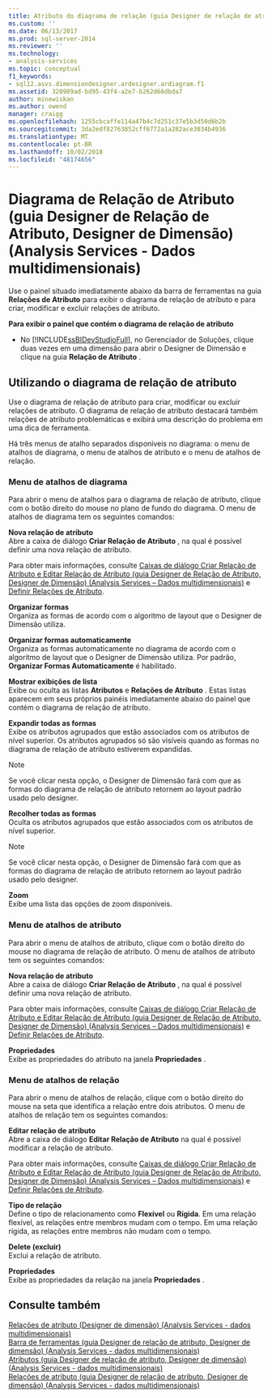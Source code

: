 ```yaml
---
title: Atributo do diagrama de relação (guia Designer de relação de atributo, Designer de dimensão) (Analysis Services - dados multidimensionais) | Microsoft Docs
ms.custom: ''
ms.date: 06/13/2017
ms.prod: sql-server-2014
ms.reviewer: ''
ms.technology:
- analysis-services
ms.topic: conceptual
f1_keywords:
- sql12.asvs.dimensiondesigner.ardesigner.ardiagram.f1
ms.assetid: 320989ad-bd95-43f4-a2e7-b262d66dbda7
author: minewiskan
ms.author: owend
manager: craigg
ms.openlocfilehash: 1255cbcaffe114a47b4c7d251c37e5b3d50d6b2b
ms.sourcegitcommit: 3da2edf82763852cff6772a1a282ace3034b4936
ms.translationtype: MT
ms.contentlocale: pt-BR
ms.lasthandoff: 10/02/2018
ms.locfileid: "48174656"
---
```

# <a name="attribute-relationship-diagram-attribute-relationship-designer-tab-dimension-designer-analysis-services---multidimensional-data"></a>Diagrama de Relação de Atributo (guia Designer de Relação de Atributo, Designer de Dimensão) (Analysis Services - Dados multidimensionais)
  Use o painel situado imediatamente abaixo da barra de ferramentas na guia **Relações de Atributo** para exibir o diagrama de relação de atributo e para criar, modificar e excluir relações de atributo.  
  
 **Para exibir o painel que contém o diagrama de relação de atributo**  
  
-   No [!INCLUDE[ssBIDevStudioFull](../includes/ssbidevstudiofull-md.md)], no Gerenciador de Soluções, clique duas vezes em uma dimensão para abrir o Designer de Dimensão e clique na guia **Relação de Atributo** .  
  
## <a name="using-the-attribute-relationship-diagram"></a>Utilizando o diagrama de relação de atributo  
 Use o diagrama de relação de atributo para criar, modificar ou excluir relações de atributo. O diagrama de relação de atributo destacará também relações de atributo problemáticas e exibirá uma descrição do problema em uma dica de ferramenta.  
  
 Há três menus de atalho separados disponíveis no diagrama: o menu de atalhos de diagrama, o menu de atalhos de atributo e o menu de atalhos de relação.  
  
### <a name="diagram-shortcut-menu"></a>Menu de atalhos de diagrama  
 Para abrir o menu de atalhos para o diagrama de relação de atributo, clique com o botão direito do mouse no plano de fundo do diagrama. O menu de atalhos de diagrama tem os seguintes comandos:  
  
 **Nova relação de atributo**  
 Abre a caixa de diálogo **Criar Relação de Atributo** , na qual é possível definir uma nova relação de atributo.  
  
 Para obter mais informações, consulte [Caixas de diálogo Criar Relação de Atributo e Editar Relação de Atributo &#40;guia Designer de Relação de Atributo, Designer de Dimensão&#41; &#40;Analysis Services – Dados multidimensionais&#41;](create-edit-attribute-relationships-dialog-boxes-analysis-services-multidimensional-data.md) e [Definir Relações de Atributo](multidimensional-models/attribute-relationships-define.md).  
  
 **Organizar formas**  
 Organiza as formas de acordo com o algoritmo de layout que o Designer de Dimensão utiliza.  
  
 **Organizar formas automaticamente**  
 Organiza as formas automaticamente no diagrama de acordo com o algoritmo de layout que o Designer de Dimensão utiliza. Por padrão, **Organizar Formas Automaticamente** é habilitado.  
  
 **Mostrar exibições de lista**  
 Exibe ou oculta as listas **Atributos** e **Relações de Atributo** . Estas listas aparecem em seus próprios painéis imediatamente abaixo do painel que contém o diagrama de relação de atributo.  
  
 **Expandir todas as formas**  
 Exibe os atributos agrupados que estão associados com os atributos de nível superior. Os atributos agrupados só são visíveis quando as formas no diagrama de relação de atributo estiverem expandidas.  
  
> [!NOTE]  
>  Se você clicar nesta opção, o Designer de Dimensão fará com que as formas do diagrama de relação de atributo retornem ao layout padrão usado pelo designer.  
  
 **Recolher todas as formas**  
 Oculta os atributos agrupados que estão associados com os atributos de nível superior.  
  
> [!NOTE]  
>  Se você clicar nesta opção, o Designer de Dimensão fará com que as formas do diagrama de relação de atributo retornem ao layout padrão usado pelo designer.  
  
 **Zoom**  
 Exibe uma lista das opções de zoom disponíveis.  
  
### <a name="attribute-shortcut-menu"></a>Menu de atalhos de atributo  
 Para abrir o menu de atalhos de atributo, clique com o botão direito do mouse no diagrama de relação de atributo. O menu de atalhos de atributo tem os seguintes comandos:  
  
 **Nova relação de atributo**  
 Abre a caixa de diálogo **Criar Relação de Atributo** , na qual é possível definir uma nova relação de atributo.  
  
 Para obter mais informações, consulte [Caixas de diálogo Criar Relação de Atributo e Editar Relação de Atributo &#40;guia Designer de Relação de Atributo, Designer de Dimensão&#41; &#40;Analysis Services – Dados multidimensionais&#41;](create-edit-attribute-relationships-dialog-boxes-analysis-services-multidimensional-data.md) e [Definir Relações de Atributo](multidimensional-models/attribute-relationships-define.md).  
  
 **Propriedades**  
 Exibe as propriedades do atributo na janela **Propriedades** .  
  
### <a name="relationship-shortcut-menu"></a>Menu de atalhos de relação  
 Para abrir o menu de atalhos de relação, clique com o botão direito do mouse na seta que identifica a relação entre dois atributos. O menu de atalhos de relação tem os seguintes comandos:  
  
 **Editar relação de atributo**  
 Abre a caixa de diálogo **Editar Relação de Atributo** na qual é possível modificar a relação de atributo.  
  
 Para obter mais informações, consulte [Caixas de diálogo Criar Relação de Atributo e Editar Relação de Atributo &#40;guia Designer de Relação de Atributo, Designer de Dimensão&#41; &#40;Analysis Services – Dados multidimensionais&#41;](create-edit-attribute-relationships-dialog-boxes-analysis-services-multidimensional-data.md) e [Definir Relações de Atributo](multidimensional-models/attribute-relationships-define.md).  
  
 **Tipo de relação**  
 Define o tipo de relacionamento como **Flexível** ou **Rígida**. Em uma relação flexível, as relações entre membros mudam com o tempo. Em uma relação rígida, as relações entre membros não mudam com o tempo.  
  
 **Delete (excluir)**  
 Exclui a relação de atributo.  
  
 **Propriedades**  
 Exibe as propriedades da relação na janela **Propriedades** .  
  
## <a name="see-also"></a>Consulte também  
 [Relações de atributo &#40;Designer de dimensão&#41; &#40;Analysis Services - dados multidimensionais&#41;](attribute-relationships-dimension-designer-analysis-services-multidimensional-data.md)   
 [Barra de ferramentas &#40;guia Designer de relação de atributo, Designer de dimensão&#41; &#40;Analysis Services - dados multidimensionais&#41;](toolbar-attribute-relationship-dimension-designer-analysis-services-multidimensional-data.md)   
 [Atributos &#40;guia Designer de relação de atributo, Designer de dimensão&#41; &#40;Analysis Services - dados multidimensionais&#41;](attributes-designer-tab-dimension-designer-analysis-services-multidimensional-data.md)   
 [Relações de atributo &#40;guia Designer de relação de atributo, Designer de dimensão&#41; &#40;Analysis Services - dados multidimensionais&#41;](attribute-relationships-designer-tab-dimension-designer-analysis-services-multidimensional-data.md)  
  
  
